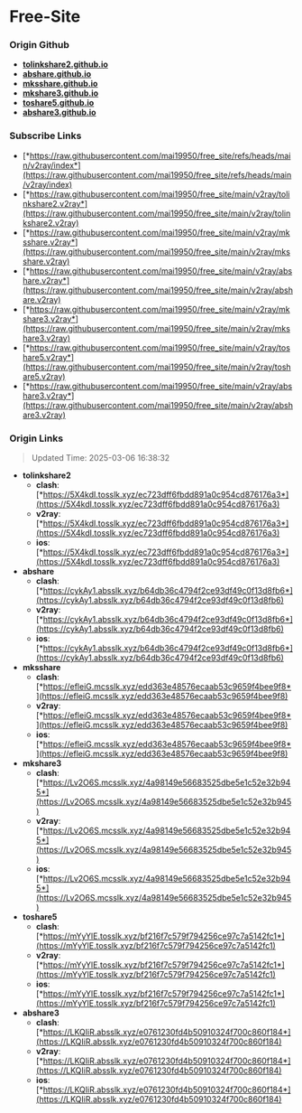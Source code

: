 # Free-Site

### Origin Github

- [**tolinkshare2.github.io**](https://github.com/tolinkshare2/tolinkshare2.github.io)
- [**abshare.github.io**](https://github.com/abshare/abshare.github.io)
- [**mksshare.github.io**](https://github.com/mksshare/mksshare.github.io)
- [**mkshare3.github.io**](https://github.com/mkshare3/mkshare3.github.io)
- [**toshare5.github.io**](https://github.com/toshare5/toshare5.github.io)
- [**abshare3.github.io**](https://github.com/abshare3/abshare3.github.io)

### Subscribe Links

- [*https://raw.githubusercontent.com/mai19950/free_site/refs/heads/main/v2ray/index*](https://raw.githubusercontent.com/mai19950/free_site/refs/heads/main/v2ray/index)
- [*https://raw.githubusercontent.com/mai19950/free_site/main/v2ray/tolinkshare2.v2ray*](https://raw.githubusercontent.com/mai19950/free_site/main/v2ray/tolinkshare2.v2ray)
- [*https://raw.githubusercontent.com/mai19950/free_site/main/v2ray/mksshare.v2ray*](https://raw.githubusercontent.com/mai19950/free_site/main/v2ray/mksshare.v2ray)
- [*https://raw.githubusercontent.com/mai19950/free_site/main/v2ray/abshare.v2ray*](https://raw.githubusercontent.com/mai19950/free_site/main/v2ray/abshare.v2ray)
- [*https://raw.githubusercontent.com/mai19950/free_site/main/v2ray/mkshare3.v2ray*](https://raw.githubusercontent.com/mai19950/free_site/main/v2ray/mkshare3.v2ray)
- [*https://raw.githubusercontent.com/mai19950/free_site/main/v2ray/toshare5.v2ray*](https://raw.githubusercontent.com/mai19950/free_site/main/v2ray/toshare5.v2ray)
- [*https://raw.githubusercontent.com/mai19950/free_site/main/v2ray/abshare3.v2ray*](https://raw.githubusercontent.com/mai19950/free_site/main/v2ray/abshare3.v2ray)

### Origin Links

> Updated Time: 2025-03-06 16:38:32

- **tolinkshare2**
  - **clash**: [*https://5X4kdI.tosslk.xyz/ec723dff6fbdd891a0c954cd876176a3*](https://5X4kdI.tosslk.xyz/ec723dff6fbdd891a0c954cd876176a3)
  - **v2ray**: [*https://5X4kdI.tosslk.xyz/ec723dff6fbdd891a0c954cd876176a3*](https://5X4kdI.tosslk.xyz/ec723dff6fbdd891a0c954cd876176a3)
  - **ios**: [*https://5X4kdI.tosslk.xyz/ec723dff6fbdd891a0c954cd876176a3*](https://5X4kdI.tosslk.xyz/ec723dff6fbdd891a0c954cd876176a3)
- **abshare**
  - **clash**: [*https://cykAy1.absslk.xyz/b64db36c4794f2ce93df49c0f13d8fb6*](https://cykAy1.absslk.xyz/b64db36c4794f2ce93df49c0f13d8fb6)
  - **v2ray**: [*https://cykAy1.absslk.xyz/b64db36c4794f2ce93df49c0f13d8fb6*](https://cykAy1.absslk.xyz/b64db36c4794f2ce93df49c0f13d8fb6)
  - **ios**: [*https://cykAy1.absslk.xyz/b64db36c4794f2ce93df49c0f13d8fb6*](https://cykAy1.absslk.xyz/b64db36c4794f2ce93df49c0f13d8fb6)
- **mksshare**
  - **clash**: [*https://efleiG.mcsslk.xyz/edd363e48576ecaab53c9659f4bee9f8*](https://efleiG.mcsslk.xyz/edd363e48576ecaab53c9659f4bee9f8)
  - **v2ray**: [*https://efleiG.mcsslk.xyz/edd363e48576ecaab53c9659f4bee9f8*](https://efleiG.mcsslk.xyz/edd363e48576ecaab53c9659f4bee9f8)
  - **ios**: [*https://efleiG.mcsslk.xyz/edd363e48576ecaab53c9659f4bee9f8*](https://efleiG.mcsslk.xyz/edd363e48576ecaab53c9659f4bee9f8)
- **mkshare3**
  - **clash**: [*https://Lv2O6S.mcsslk.xyz/4a98149e56683525dbe5e1c52e32b945*](https://Lv2O6S.mcsslk.xyz/4a98149e56683525dbe5e1c52e32b945)
  - **v2ray**: [*https://Lv2O6S.mcsslk.xyz/4a98149e56683525dbe5e1c52e32b945*](https://Lv2O6S.mcsslk.xyz/4a98149e56683525dbe5e1c52e32b945)
  - **ios**: [*https://Lv2O6S.mcsslk.xyz/4a98149e56683525dbe5e1c52e32b945*](https://Lv2O6S.mcsslk.xyz/4a98149e56683525dbe5e1c52e32b945)
- **toshare5**
  - **clash**: [*https://mYyYlE.tosslk.xyz/bf216f7c579f794256ce97c7a5142fc1*](https://mYyYlE.tosslk.xyz/bf216f7c579f794256ce97c7a5142fc1)
  - **v2ray**: [*https://mYyYlE.tosslk.xyz/bf216f7c579f794256ce97c7a5142fc1*](https://mYyYlE.tosslk.xyz/bf216f7c579f794256ce97c7a5142fc1)
  - **ios**: [*https://mYyYlE.tosslk.xyz/bf216f7c579f794256ce97c7a5142fc1*](https://mYyYlE.tosslk.xyz/bf216f7c579f794256ce97c7a5142fc1)
- **abshare3**
  - **clash**: [*https://LKQIiR.absslk.xyz/e0761230fd4b50910324f700c860f184*](https://LKQIiR.absslk.xyz/e0761230fd4b50910324f700c860f184)
  - **v2ray**: [*https://LKQIiR.absslk.xyz/e0761230fd4b50910324f700c860f184*](https://LKQIiR.absslk.xyz/e0761230fd4b50910324f700c860f184)
  - **ios**: [*https://LKQIiR.absslk.xyz/e0761230fd4b50910324f700c860f184*](https://LKQIiR.absslk.xyz/e0761230fd4b50910324f700c860f184)
